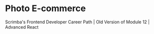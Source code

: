 # Photo E-commerce
Scrimba's Frontend Developer Career Path | Old Version of Module 12 | Advanced React